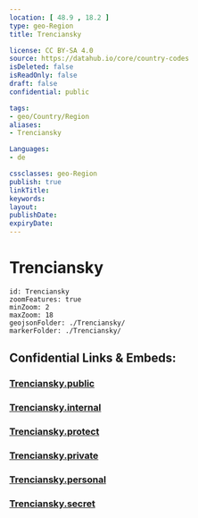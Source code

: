 ```yaml
---
location: [ 48.9 , 18.2 ] 
type: geo-Region
title: Trenciansky

license: CC BY-SA 4.0
source: https://datahub.io/core/country-codes
isDeleted: false
isReadOnly: false
draft: false
confidential: public

tags:
- geo/Country/Region
aliases:
- Trenciansky

Languages:
- de

cssclasses: geo-Region
publish: true
linkTitle: 
keywords: 
layout: 
publishDate: 
expiryDate: 
---
```


# Trenciansky

```leaflet
id: Trenciansky
zoomFeatures: true 
minZoom: 2 
maxZoom: 18
geojsonFolder: ./Trenciansky/
markerFolder: ./Trenciansky/
```


## Confidential Links & Embeds: 

### [Trenciansky.public](/_public/\Earth\Continent\Europe\Europe~Central\Slovakia\Regions~SlovakiaTrenciansky.public.md) 

### [Trenciansky.internal](/_internal/\Earth\Continent\Europe\Europe~Central\Slovakia\Regions~SlovakiaTrenciansky.internal.md) 

### [Trenciansky.protect](/_protect/\Earth\Continent\Europe\Europe~Central\Slovakia\Regions~SlovakiaTrenciansky.protect.md) 

### [Trenciansky.private](/_private/\Earth\Continent\Europe\Europe~Central\Slovakia\Regions~SlovakiaTrenciansky.private.md) 

### [Trenciansky.personal](/_personal/\Earth\Continent\Europe\Europe~Central\Slovakia\Regions~SlovakiaTrenciansky.personal.md) 

### [Trenciansky.secret](/_secret/\Earth\Continent\Europe\Europe~Central\Slovakia\Regions~SlovakiaTrenciansky.secret.md)

